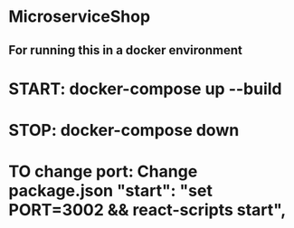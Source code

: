 # MicroserviceShop

## For running this in a docker environment

# START: docker-compose up --build

# STOP: docker-compose down

# TO change port: Change package.json "start": "set PORT=3002 && react-scripts start",

